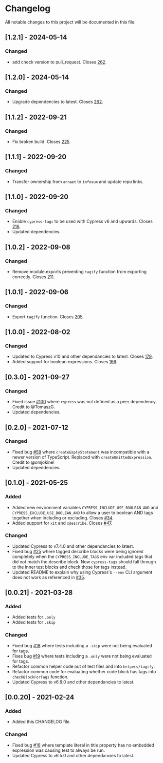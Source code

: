 # Changelog

All notable changes to this project will be documented in this file.

## [1.2.1] - 2024-05-14

### Changed

- add check version to pull_request. Closes [262](https://github.com/infosum/cypress-tags/issues/262).

## [1.2.0] - 2024-05-14

### Changed

- Upgrade dependencies to latest. Closes [262](https://github.com/infosum/cypress-tags/issues/262).

## [1.1.2] - 2022-09-21

### Changed

- Fix broken build. Closes [225](https://github.com/infosum/cypress-tags/issues/225).

## [1.1.1] - 2022-09-20

### Changed

- Transfer ownership from `annaet` to `infosum` and update repo links.

## [1.1.0] - 2022-09-20

### Changed

- Enable `cypress-tags` to be used with Cypress v6 and upwards. Closes [216](https://github.com/infosum/cypress-tags/issues/216).
- Updated dependencies.

## [1.0.2] - 2022-09-08

### Changed

- Remove module.exports preventing `tagify` function from exporting correctly. Closes [211](https://github.com/infosum/cypress-tags/issues/211).

## [1.0.1] - 2022-09-06

### Changed

- Export `tagify` function. Closes [205](https://github.com/infosum/cypress-tags/issues/205).

## [1.0.0] - 2022-08-02

### Changed

- Updated to Cypress v10 and other dependancies to latest. Closes [179](https://github.com/infosum/cypress-tags/issues/179).
- Added support for boolean expressions. Closes [166](https://github.com/infosum/cypress-tags/issues/166).

## [0.3.0] - 2021-09-27

### Changed

- Fixed issue [#100](https://github.com/infosum/cypress-tags/issues/100) where `cypress` was not defined as a peer dependency. Credit to @TomaszG.
- Updated dependencies.


## [0.2.0] - 2021-07-12

### Changed

- Fixed bug [#58](https://github.com/infosum/cypress-tags/issues/58) where `createEmptyStatement` was incompatible with a newer version of TypeScript. Replaced with `createOmittedExpression`. Credit to @omjokine!
- Updated dependencies.


## [0.1.0] - 2021-05-25

### Added

- Added new environment variables `CYPRESS_INCLUDE_USE_BOOLEAN_AND` and `CYPRESS_EXCLUDE_USE_BOOLEAN_AND` to allow a user to boolean AND tags together when including or excluding. Closes [#34](https://github.com/infosum/cypress-tags/issues/34).
- Added support for `xit` and `xdescribe`. Closes [#47](https://github.com/infosum/cypress-tags/issues/47).

### Changed

- Updated Cypress to v7.4.0 and other dependancies to latest.
- Fixed bug [#25](https://github.com/infosum/cypress-tags/issues/25) where tagged describe blocks were being ignored completely when the `CYPRESS_INCLUDE_TAGS` env var included tags that did not match the describe block. Now `cypress-tags` should fall through to the inner test blocks and check those for tags instead.
- Updated README to explain why using Cypress's `--env` CLI argument does not work as referenced in [#35](https://github.com/infosum/cypress-tags/issues/35).


## [0.0.21] - 2021-03-28

### Added

- Added tests for `.only`
- Added tests for `.skip`

### Changed

- Fixed bug [#18](https://github.com/infosum/cypress-tags/issues/18) where tests including a `.skip` were not being evaluated for tags.
- Fixes bug [#19](https://github.com/infosum/cypress-tags/issues/19) where tests including a `.only` were not being evaluated for tags.
- Refactor common helper code out of test files and into `helpers/tagify`.
- Refactor common code for evaluating whether code block has tags into `checkBlockForTags` function.
- Updated Cypress to v6.8.0 and other dependancies to latest.


## [0.0.20] - 2021-02-24

### Added

- Added this CHANGELOG file.

### Changed

- Fixed bug [#16](https://github.com/infosum/cypress-tags/issues/16) where template literal in title property has no embedded expression was causing test to always be run.
- Updated Cypress to v6.5.0 and other dependancies to latest.
